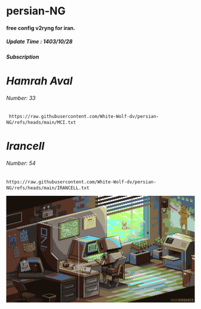 # persian-NG

#### free config v2ryng for iran.


<h5>Update Time : 1403/10/28</h5>

##### Subscription

  # *****Hamrah Aval*****

<h6>Number: 33 </h6>

     https://raw.githubusercontent.com/White-Wolf-dv/persian-NG/refs/heads/main/MCI.txt

# *****Irancell*****

<h6>Number: 54 </h6>

    https://raw.githubusercontent.com/White-Wolf-dv/persian-NG/refs/heads/main/IRANCELL.txt

<p align="center">
<img  src="https://github.com/White-Wolf-dv/White-Wolf-dv/blob/main/14.gif">
</p>
